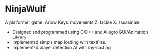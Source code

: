 NinjaWulf
======================
A platformer game.
Arrow Keys: movements
Z: tackle
X: assasinate

* Designed and programmed using C/C++ and Allegro GUI/Animation Library
* Implemented simple map loading with textfiles.
* Implemented player detection AI with ray-casting
